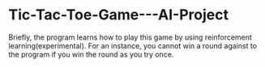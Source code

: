# Tic-Tac-Toe-Game---AI-Project
Briefly, the program learns how to play this game by using reinforcement learning(experimental). For an instance, you cannot win a round against to the program if you win the round as you try once.
